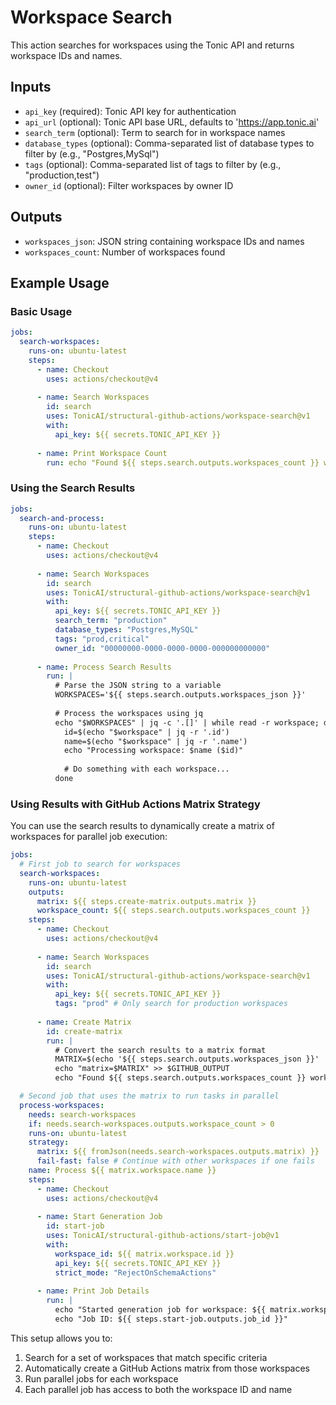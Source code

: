 # Workspace Search

This action searches for workspaces using the Tonic API and returns workspace IDs and names.

## Inputs

- `api_key` (required): Tonic API key for authentication
- `api_url` (optional): Tonic API base URL, defaults to 'https://app.tonic.ai'
- `search_term` (optional): Term to search for in workspace names
- `database_types` (optional): Comma-separated list of database types to filter by (e.g., "Postgres,MySql")
- `tags` (optional): Comma-separated list of tags to filter by (e.g., "production,test")
- `owner_id` (optional): Filter workspaces by owner ID

## Outputs

- `workspaces_json`: JSON string containing workspace IDs and names
- `workspaces_count`: Number of workspaces found

## Example Usage

### Basic Usage

```yaml
jobs:
  search-workspaces:
    runs-on: ubuntu-latest
    steps:
      - name: Checkout
        uses: actions/checkout@v4
      
      - name: Search Workspaces
        id: search
        uses: TonicAI/structural-github-actions/workspace-search@v1
        with:
          api_key: ${{ secrets.TONIC_API_KEY }}
      
      - name: Print Workspace Count
        run: echo "Found ${{ steps.search.outputs.workspaces_count }} workspaces"
```

### Using the Search Results

```yaml
jobs:
  search-and-process:
    runs-on: ubuntu-latest
    steps:
      - name: Checkout
        uses: actions/checkout@v4
      
      - name: Search Workspaces
        id: search
        uses: TonicAI/structural-github-actions/workspace-search@v1
        with:
          api_key: ${{ secrets.TONIC_API_KEY }}
          search_term: "production"
          database_types: "Postgres,MySQL"
          tags: "prod,critical"
          owner_id: "00000000-0000-0000-0000-000000000000"
      
      - name: Process Search Results
        run: |
          # Parse the JSON string to a variable
          WORKSPACES='${{ steps.search.outputs.workspaces_json }}'
          
          # Process the workspaces using jq
          echo "$WORKSPACES" | jq -c '.[]' | while read -r workspace; do
            id=$(echo "$workspace" | jq -r '.id')
            name=$(echo "$workspace" | jq -r '.name')
            echo "Processing workspace: $name ($id)"
            
            # Do something with each workspace...
          done
```

### Using Results with GitHub Actions Matrix Strategy

You can use the search results to dynamically create a matrix of workspaces for parallel job execution:

```yaml
jobs:
  # First job to search for workspaces
  search-workspaces:
    runs-on: ubuntu-latest
    outputs:
      matrix: ${{ steps.create-matrix.outputs.matrix }}
      workspace_count: ${{ steps.search.outputs.workspaces_count }}
    steps:
      - name: Checkout
        uses: actions/checkout@v4
      
      - name: Search Workspaces
        id: search
        uses: TonicAI/structural-github-actions/workspace-search@v1
        with:
          api_key: ${{ secrets.TONIC_API_KEY }}
          tags: "prod" # Only search for production workspaces
      
      - name: Create Matrix
        id: create-matrix
        run: |
          # Convert the search results to a matrix format
          MATRIX=$(echo '${{ steps.search.outputs.workspaces_json }}' | jq '{workspace: .}')
          echo "matrix=$MATRIX" >> $GITHUB_OUTPUT
          echo "Found ${{ steps.search.outputs.workspaces_count }} workspaces for matrix"

  # Second job that uses the matrix to run tasks in parallel
  process-workspaces:
    needs: search-workspaces
    if: needs.search-workspaces.outputs.workspace_count > 0
    runs-on: ubuntu-latest
    strategy:
      matrix: ${{ fromJson(needs.search-workspaces.outputs.matrix) }}
      fail-fast: false # Continue with other workspaces if one fails
    name: Process ${{ matrix.workspace.name }}
    steps:
      - name: Checkout
        uses: actions/checkout@v4
      
      - name: Start Generation Job
        id: start-job
        uses: TonicAI/structural-github-actions/start-job@v1
        with:
          workspace_id: ${{ matrix.workspace.id }}
          api_key: ${{ secrets.TONIC_API_KEY }}
          strict_mode: "RejectOnSchemaActions"
      
      - name: Print Job Details
        run: |
          echo "Started generation job for workspace: ${{ matrix.workspace.name }}"
          echo "Job ID: ${{ steps.start-job.outputs.job_id }}"
```

This setup allows you to:
1. Search for a set of workspaces that match specific criteria
2. Automatically create a GitHub Actions matrix from those workspaces
3. Run parallel jobs for each workspace
4. Each parallel job has access to both the workspace ID and name